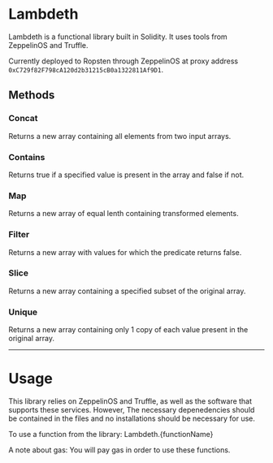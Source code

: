 # Lambdeth

Lambdeth is a functional library built in Solidity. It uses tools from ZeppelinOS and Truffle.

Currently deployed to Ropsten through ZeppelinOS at proxy address `0xC729f82F798cA120d2b31215cB0a1322811Af9D1`.

## Methods

### Concat
Returns a new array containing all elements from two input arrays.

### Contains
Returns true if a specified value is present in the array and false if not.

### Map
Returns a new array of equal lenth containing transformed elements.

### Filter
Returns a new array with values for which the predicate returns false.

### Slice
Returns a new array containing a specified subset of the original array.

### Unique
Returns a new array containing only 1 copy of each value present in the original array.
____________________________________________________________________________________________________________________________________
# Usage

This library relies on ZeppelinOS and Truffle, as well as the software that supports these services. However, The necessary depenedencies should be contained in the files and no installations should be necessary for use.

To use a function from the library:
    Lambdeth.{functionName}
    
 A note about gas:
 You will pay gas in order to use these functions.
